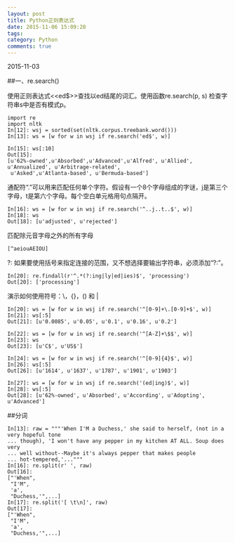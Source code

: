 ```yaml
---
layout: post
title: Python正则表达式
date: 2015-11-06 15:09:20
tags:
category: Python
comments: true
---
```


2015-11-03

##一、re.search()

使用正则表达式<<ed$>>查找以ed结尾的词汇。使用函数re.search(p, s) 检查字符串s中是否有模式p。

```
import re
import nltk
In[12]: wsj = sorted(set(nltk.corpus.treebank.word()))
In[13]: ws = [w for w in wsj if re.search('ed$', w)]

In[15]: ws[:10]
Out[15]: 
[u'62%-owned',u'Absorbed',u'Advanced',u'Alfred', u'Allied', u'Annualized', u'Arbitrage-related',
 u'Asked',u'Atlanta-based', u'Bermuda-based']
```
通配符“.”可以用来匹配任何单个字符。假设有一个8个字母组成的字谜，j是第三个字母，t是第六个字母。每个空白单元格用句点隔开。

```
In[16]: ws = [w for w in wsj if re.search('^..j..t..$', w)]
In[18]: ws
Out[18]: [u'adjusted', u'rejected']
```
匹配除元音字母之外的所有字母

```
[^aeiouAEIOU]
```

?:
如果要使用括号来指定连接的范围，又不想选择要输出字符串，必须添加“?:”。

```
In[20]: re.findall(r'^.*(?:ing|ly|ed|ies)$', 'processing')
Out[20]: ['processing']
```

演示如何使用符号：\，{}，() 和 |

```
In[20]: ws = [w for w in wsj if re.search('^[0-9]+\.[0-9]+$', w)]
In[21]: ws[:5]
Out[21]: [u'0.0085', u'0.05', u'0.1', u'0.16', u'0.2']

In[22]: ws = [w for w in wsj if re.search('^[A-Z]+\$$', w)]
In[23]: ws
Out[23]: [u'C$', u'US$']

In[24]: ws = [w for w in wsj if re.search('^[0-9]{4}$', w)]
In[26]: ws[:5]
Out[26]: [u'1614', u'1637', u'1787', u'1901', u'1903']

In[27]: ws = [w for w in wsj if re.search('(ed|ing)$', w)]
In[28]: ws[:5]
Out[28]: [u'62%-owned', u'Absorbed', u'According', u'Adopting', u'Advanced']
```

##分词

```
In[13]: raw = """'When I'M a Duchess,' she said to herself, (not in a very hopeful tone
... though), 'I won't have any pepper in my kitchen AT ALL. Soup does very
... well without--Maybe it's always pepper that makes people
... hot-tempered,'..."""
In[16]: re.split(r' ', raw)
Out[16]: 
["'When",
 "I'M",
 'a',
 "Duchess,'",...]
In[17]: re.split('[ \t\n]', raw)
Out[17]: 
["'When",
 "I'M",
 'a',
 "Duchess,'",...]
```


